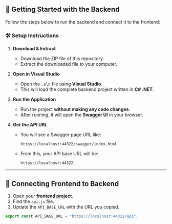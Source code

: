 ## 🚀 Getting Started with the Backend

Follow the steps below to run the backend and connect it to the frontend:

### 🛠️ Setup Instructions

1. **Download & Extract**
   - Download the ZIP file of this repository.
   - Extract the downloaded file to your computer.

2. **Open in Visual Studio**
   - Open the `.sln` file using **Visual Studio**.
   - This will load the complete backend project written in **C# .NET**.

3. **Run the Application**
   - Run the project **without making any code changes**.
   - After running, it will open the **Swagger UI** in your browser.

4. **Get the API URL**
   - You will see a Swagger page URL like:
     ```
     https://localhost:44322/swagger/index.html
     ```
   - From this, your API base URL will be:
     ```
     https://localhost:44322
     ```

---

## 🔗 Connecting Frontend to Backend

1. Open your **frontend project**.
2. Find the `api.js` file.
3. Update the `API_BASE_URL` with the URL you copied.

```javascript
export const API_BASE_URL = "https://localhost:44322/api";
